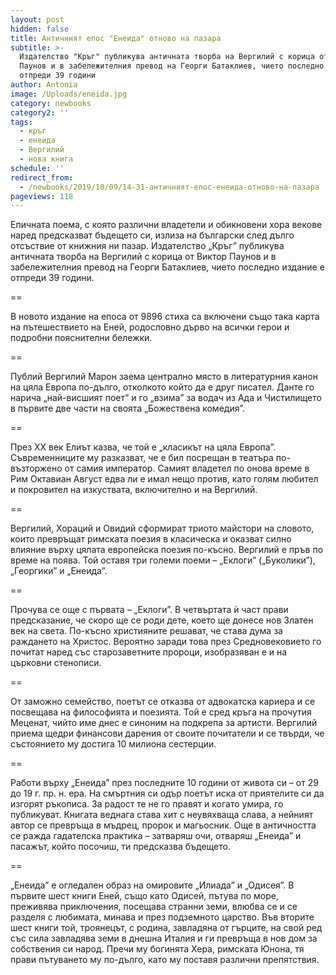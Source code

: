 ```yaml
---
layout: post
hidden: false
title: Античният епос "Енеида" отново на пазара
subtitle: >-
  Издателство "Кръг" публикува античната творба на Вергилий с корица от Виктор
  Паунов и в забележителния превод на Георги Батаклиев, чието последно издание е
  отпреди 39 години
author: Antonia
image: /Uploads/eneida.jpg
category: newbooks
category2: ''
tags:
  - кръг
  - енеида
  - Вергилий
  - нова книга
schedule: ''
redirect_from:
  - /newbooks/2019/10/09/14-31-античният-епос-енеида-отново-на-пазара
pageviews: 118
---
```

Епичната поема, с която различни владетели и обикновени хора векове наред предсказват бъдещето си, излиза на български след дълго отсъствие от книжния ни пазар. Издателство „Кръг” публикува античната творба на Вергилий с корица от Виктор Паунов и в забележителния превод на Георги Батаклиев, чието последно издание е отпреди 39 години. 

\==

В новото издание на епоса от 9896 стиха са включени също така карта на пътешествието на Еней, родословно дърво на всички герои и подробни пояснителни бележки. 

\==

Публий Вергилий Марон заема централно място в литературния канон на цяла Европа по-дълго, отколкото който да е друг писател. Данте го нарича „най-висшият поет” и го „взима” за водач из Ада и Чистилището в първите две части на своята „Божествена комедия”. 

\==

През XX век Елиът казва, че той е „класикът на цяла Европа”. Съвременниците му разказват, че е бил посрещан в театъра по-възторжено от самия император. Самият владетел по онова време в Рим Октавиан Август едва ли е имал нещо против, като голям любител и покровител на изкуствата, включително и на Вергилий.

\==

Вергилий, Хораций и Овидий сформират триото майстори на словото, които превръщат римската поезия в класическа и оказват силно влияние върху цялата европейска поезия по-късно. Вергилий е пръв по време на поява. Той оставя три големи поеми – „Еклоги” („Буколики”), „Георгики” и „Енеида”.

\==

Прочува се още с първата – „Еклоги”. В четвъртата ѝ част прави предсказание, че скоро ще се роди дете, което ще донесе нов Златен век на света. По-късно християните решават, че става дума за раждането на Христос. Вероятно заради това през Средновековието го почитат наред със старозаветните пророци, изобразяван е и на църковни стенописи.

\==

От заможно семейство, поетът се отказва от адвокатска кариера и се посвещава на философията и поезията. Той е сред кръга на прочутия Меценат, чийто име днес е синоним на подкрепа за артисти. Вергилий приема щедри финансови дарения от своите почитатели и се твърди, че състоянието му достига 10 милиона сестерции. 

\==

Работи върху „Енеида” през последните 10 години от живота си – от 29 до 19 г. пр. н. ера. На смъртния си одър поетът иска от приятелите си да изгорят ръкописа. За радост те не го правят и когато умира, го публикуват. Книгата веднага става хит с неувяхваща слава, а нейният автор се превръща в мъдрец, пророк и магьосник. Още в античността се ражда гадателска практика – затваряш очи, отваряш „Енеида” и пасажът, който посочиш, ти предсказва бъдещето. 

\==

„Енеида” е огледален образ на омировите „Илиада” и „Одисея”. В първите шест книги Еней, също като Одисей, пътува по море, преживява приключения, посещава странни земи, влюбва се и се разделя с любимата, минава и през подземното царство. Във вторите шест книги той, троянецът, с родина, завладяна от гърците, на свой ред със сила завладява земи в днешна Италия и ги превръща в нов дом за собствения си народ. Пречи му богинята Хера, римската Юнона, тя прави пътуването му по-дълго, като му поставя различни препятствия.
